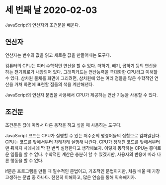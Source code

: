 # 세 번째 날 2020-02-03

JavaScript의 연산자와 조건문을 배운다.

## 연산자

연산자는 변수의 값을 읽고 새로운 값을 만들어내는 도구다.

컴퓨터의 CPU는 여러 수학적인 연산을 할 수 있다.
더하기, 빼기, 곱하기 등의 연산을 하는 전기회로가 내장되어 있다.
그래픽카드는 연산능력을 극대화한 CPU라고 이해할 수 있다.
삼차원 물체를 화면에 그리려면, 삼차원에 있는 여러 점들을 많은 수학적인 연산을 거쳐 화면에 표현할 점들의 색을 계산해낸다.

JavaScript의 연산자 문법을 사용해서 CPU가 제공하는 연산 기능을 사용할 수 있다.

## 조건문

조건문은 값에 따라서 다른 동작을 하고 싶을 때 사용하는 도구다.

JavaScript 코드는 CPU가 실행할 수 있는 저수준의 명령어들의 집합으로 컴파일된다. CPU는 코드를 앞에서부터 차례차례 실행해 나간다.
CPU가 정해친 코드를 앞에서부터 맨 뒤까지 차례차례 딱 한 번씩 실행한다고 생각해보자. 이렇게 동작하는 CPU는 흥미로운 일들을 할 수 없다. 수학적인 계산은 충분히 할 수 있겠지만, 사용자의 반응에 따라 다른 행동을 할 수 없다.

if문은 프로그램을 만들 때 필수적인 문법이고, 기초적인 문법이지만, 처음 배울 때 가장 고생하는 문법 중 하나다. 천천히 이해하고, 많은 연습을 통해 익숙해지자.